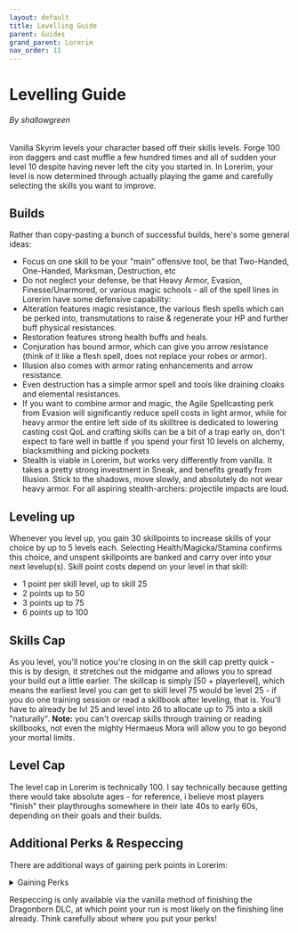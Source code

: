 ```yaml
---
layout: default
title: Levelling Guide
parent: Guides
grand_parent: Lorerim
nav_order: 11
---
```

# Levelling Guide
###### By shallowgreen
Vanilla Skyrim levels your character based off their skills levels. Forge 100 iron daggers and cast muffle a few hundred times and all of sudden your level 10 despite having never left the city you started in. In Lorerim, your level is now determined through actually playing the game and carefully selecting the skills you want to improve.

## Builds
Rather than copy-pasting a bunch of successful builds, here's some general ideas:
- Focus on one skill to be your "main" offensive tool, be that Two-Handed, One-Handed, Marksman, Destruction, etc
- Do not neglect your defense, be that Heavy Armor, Evasion, Finesse/Unarmored, or various magic schools -  all of the spell lines in Lorerim have some defensive capability:
- Alteration features magic resistance, the various flesh spells which can be perked into, transmutations to raise & regenerate your HP and further buff physical resistances. 
- Restoration features strong health buffs and heals.
- Conjuration has bound armor, which can give you arrow resistance (think of it like a flesh spell, does not replace your robes or armor).
- Illusion also comes with armor rating enhancements and arrow resistance.
- Even destruction has a simple armor spell and tools like draining cloaks and elemental resistances. 
- If you want to combine armor and magic, the Agile Spellcasting perk from Evasion will significantly reduce spell costs in light armor, while for heavy armor the entire left side of its skilltree is dedicated to lowering casting cost
QoL and crafting skills can be a bit of a trap early on, don't expect to fare well in battle if you spend your first 10 levels on alchemy, blacksmithing and picking pockets
- Stealth is viable in Lorerim, but works very differently from vanilla. It takes a pretty strong investment in Sneak, and benefits greatly from Illusion. Stick to the shadows, move slowly, and absolutely do not wear heavy armor. For all aspiring stealth-archers: projectile impacts are loud.

## Leveling up
Whenever you level up, you gain 30 skillpoints to increase skills of your choice by up to 5 levels each. Selecting Health/Magicka/Stamina confirms this choice, and unspent skillpoints are banked and carry over into your next levelup(s). Skill point costs depend on your level in that skill: 
- 1 point per skill level, up to skill 25
- 2 points up to 50
- 3 points up to 75
- 6 points up to 100

## Skills Cap
As you level, you'll notice you're closing in on the skill cap pretty quick - this is by design, it stretches out the midgame and allows you to spread your build out a little earlier. The skillcap is simply [50 + playerlevel], which means the earliest level you can get to skill level 75 would be level 25 - if you do one training session or read a skillbook after leveling, that is. 
You'll have to already be lvl 25 and level into 26 to allocate up to 75 into a skill "naturally". 
**Note:** you can't overcap skills through training or reading skillbooks, not even the mighty Hermaeus Mora will allow you to go beyond your mortal limits.

## Level Cap
The level cap in Lorerim is technically 100. I say technically because getting there would take absolute ages - for reference, i believe most players "finish" their playthroughs somewhere in their late 40s to early 60s, depending on their goals and their builds.

## Additional Perks & Respeccing
There are additional ways of gaining perk points in Lorerim:
<details>
  <summary>Gaining Perks</summary>
  Clavicus Vile worship <b>OR</b> Obtaining the Oghma Infinium will give you 7 perk points, plus your choice of +200 H/M/S
</details>

Respeccing is only available via the vanilla method of finishing the Dragonborn DLC, at which point your run is most likely on the finishing line already. Think carefully about where you put your perks! 